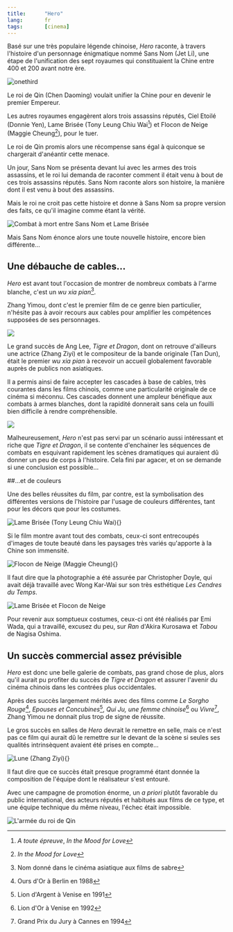 ```yaml
---
title:      "Hero"
lang:       fr
tags:       [cinema]
---
```


Basé sur une très populaire légende chinoise, *Hero* raconte, à travers l'histoire d'un personnage énigmatique nommé Sans Nom (Jet Li), une étape de l'unification des sept royaumes qui constituaient la Chine entre 400 et 200 avant notre ère.

![](hero_affiche.jpg "onethird")

Le roi de Qin (Chen Daoming) voulait unifier la Chine pour en devenir le premier Empereur.

Les autres royaumes engagèrent alors trois assassins réputés, Ciel Etoilé (Donnie Yen), Lame Brisée (Tony Leung Chiu Wai[^t1]) et Flocon de Neige (Maggie Cheung[^t2]), pour le tuer.

Le roi de Qin promis alors une récompense sans égal à quiconque se chargerait d'anéantir cette menace.

Un jour, Sans Nom se présenta devant lui avec les armes des trois assassins, et le roi lui demanda de raconter comment il était venu à bout de ces trois assassins réputés. Sans Nom raconte alors son histoire, la manière dont il est venu à bout des assassins.

Mais le roi ne croit pas cette histoire et donne à Sans Nom sa propre version des faits, ce qu'il imagine comme étant la vérité.

![](combat.jpg "Combat à mort entre Sans Nom et Lame Brisée")


Mais Sans Nom énonce alors une toute nouvelle histoire, encore bien différente…

## Une débauche de cables…

*Hero* est avant tout l'occasion de montrer de nombreux combats à l'arme blanche, c'est un *wu xia pian*[^t3].

Zhang Yimou, dont c'est le premier film de ce genre bien particulier, n'hésite pas à avoir recours aux cables pour amplifier les compétences supposées de ses personnages.

![](cables.jpg)


Le grand succès de Ang Lee, *Tigre et Dragon*, dont on retrouve d'ailleurs une actrice (Zhang Ziyi) et le compositeur de la bande originale (Tan Dun), était le premier *wu xia pian* à recevoir un accueil globalement favorable auprès de publics non asiatiques.

Il a permis ainsi de faire accepter les cascades à base de cables, très courantes dans les films chinois, comme une particularité originale de ce cinéma si méconnu. Ces cascades donnent une ampleur bénéfique aux combats à armes blanches, dont la rapidité donnerait sans cela un fouilli bien difficile à rendre compréhensible.

![](cables_2.jpg)


Malheureusement, *Hero* n'est pas servi par un scénario aussi intéressant et riche que *Tigre et Dragon*, il se contente d'enchainer les séquences de combats en esquivant rapidement les scènes dramatiques qui auraient dû donner un peu de corps à l'histoire. Cela fini par agacer, et on se demande si une conclusion est possible…

##…et de couleurs

Une des belles réussites du film, par contre, est la symbolisation des différentes versions de l'histoire par l'usage de couleurs différentes, tant pour les décors que pour les costumes.

![](lame_brisee_2.jpg "Lame Brisée (Tony Leung Chiu Wai)"){}


Si le film montre avant tout des combats, ceux-ci sont entrecoupés d'images de toute beauté dans les paysages très variés qu'apporte à la Chine son immensité.

![](flocon_de_neige_2.jpg "Flocon de Neige (Maggie Cheung)"){}


Il faut dire que la photographie a été assurée par Christopher Doyle, qui avait déjà travaillé avec Wong Kar-Wai sur son très esthétique *Les Cendres du Temps*.

![](lame_et_neige.jpg "Lame Brisée et Flocon de Neige")


Pour revenir aux somptueux costumes, ceux-ci ont été réalisés par Emi Wada, qui a travaillé, excusez du peu, sur *Ran* d'Akira Kurosawa et *Tabou* de Nagisa Oshima.

## Un succès commercial assez prévisible

*Hero* est donc une belle galerie de combats, pas grand chose de plus, alors qu'il aurait pu profiter du succès de *Tigre et Dragon* et assurer l'avenir du cinéma chinois dans les contrées plus occidentales.

Après des succès largement mérités avec des films comme *Le Sorgho Rouge*[^t4], *Epouses et Concubines*[^t5], *Qui Ju, une femme chinoise*[^t6] ou *Vivre*[^t7], Zhang Yimou ne donnait plus trop de signe de réussite.

Le gros succès en salles de *Hero* devrait le remettre en selle, mais ce n'est pas ce film qui aurait dû le remettre sur le devant de la scène si seules ses qualités intrinsèquent avaient été prises en compte…

![](zhang_ziyi.jpg "Lune (Zhang Ziyi)"){}


Il faut dire que ce succès était presque programmé étant donnée la composition de l'équipe dont le réalisateur s'est entouré.

Avec une campagne de promotion énorme, un *a priori* plutôt favorable du public international, des acteurs réputés et habitués aux films de ce type, et une équipe technique du même niveau, l'échec était impossible.

![](armee.jpg "L'armée du roi de Qin")



[^t1]: *A toute épreuve*, *In the Mood for Love*

[^t2]: *In the Mood for Love*

[^t3]: Nom donné dans le cinéma asiatique aux films de sabre

[^t4]: Ours d'Or à Berlin en 1988

[^t5]: Lion d'Argent à Venise en 1991

[^t6]: Lion d'Or à Venise en 1992

[^t7]: Grand Prix du Jury à Cannes en 1994
